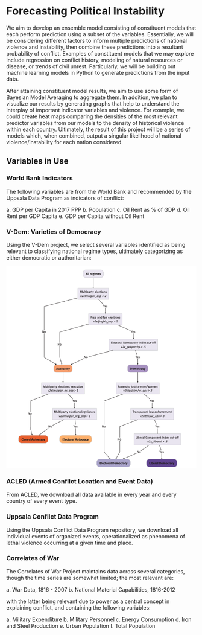 # Forecasting Political Instability

We aim to develop an ensemble model consisting of constituent models that each perform prediction using a subset of the variables. Essentially, we will be considering different factors to inform multiple predictions of national violence and instability, then combine these predictions into a resultant probability of conflict. Examples of constituent models that we may explore include regression on conflict history, modeling of natural resources or disease, or trends of civil unrest. Particularly, we will be building out machine learning models in Python to generate predictions from the input data.

After attaining constituent model results, we aim to use some form of Bayesian Model Averaging to aggregate them. In addition, we plan to visualize our results by generating graphs that help to understand the interplay of important indicator variables and violence. For example, we could create heat maps comparing the densities of the most relevant predictor variables from our models to the density of historical violence within each country. Ultimately, the result of this project will be a series of models which, when combined, output a singular likelihood of national violence/instability for each nation considered.

## Variables in Use

### World Bank Indicators

The following variables are from the World Bank and recommended by the Uppsala Data Program as indicators of conflict:

a. GDP per Capita in 2017 PPP
b. Population
c. Oil Rent as % of GDP
d. Oil Rent per GDP Capita
e. GDP per Capita without Oil Rent

### V-Dem: Varieties of Democracy

Using the V-Dem project, we select several variables identified as being relevant to classifying national regime types, ultimately categorizing as either democratic or authoritarian:

![vem_graph](readme_info/vdem_regime.png)

### ACLED (Armed Conflict Location and Event Data)

From ACLED, we download all data available in every year and every country of every event type.

### Uppsala Conflict Data Program

Using the Uppsala Conflict Data Program repository, we download all individual events of organized events, operationalized as phenomena of lethal violence occurring at a given time and place. 

### Correlates of War

The Correlates of War Project maintains data across several categories, though the time series are somewhat limited; the most relevant are:

a. War Data, 1816 - 2007
b. National Material Capabilities, 1816-2012

with the latter being relevant due to power as a central concept in explaining conflict, and containing the following variables:

a. Military Expenditure
b. Military Personnel
c. Energy Consumption
d. Iron and Steel Production
e. Urban Population
f. Total Population
